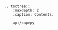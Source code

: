 ```{include} ../README.md

```

```{eval-rst}
.. toctree::
    :maxdepth: 2
    :caption: Contents:

    api/capepy
```
